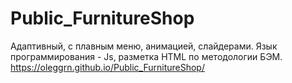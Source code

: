 # Public_FurnitureShop
Адаптивный, с плавным меню, анимацией, слайдерами. Язык программирования - Js, разметка HTML по методологии БЭМ.
https://oleggrn.github.io/Public_FurnitureShop/
